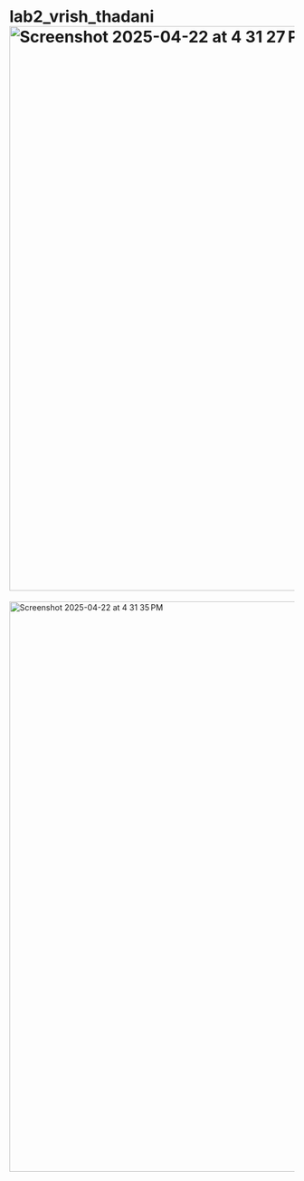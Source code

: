 # lab2_vrish_thadani<img width="999" alt="Screenshot 2025-04-22 at 4 31 27 PM" src="https://github.com/user-attachments/assets/f18b1cdb-8d7a-41e2-8b3c-b0b521db287d" />
<img width="1009" alt="Screenshot 2025-04-22 at 4 31 35 PM" src="https://github.com/user-attachments/assets/c65b184c-2b40-4232-9b34-e78234cd3c3a" />
